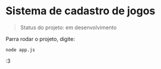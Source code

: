 <h1>Sistema de cadastro de jogos</h1>

> Status do projeto: em desenvolvimento

Parra rodar o projeto, digite:

```
node app.js
```
:3